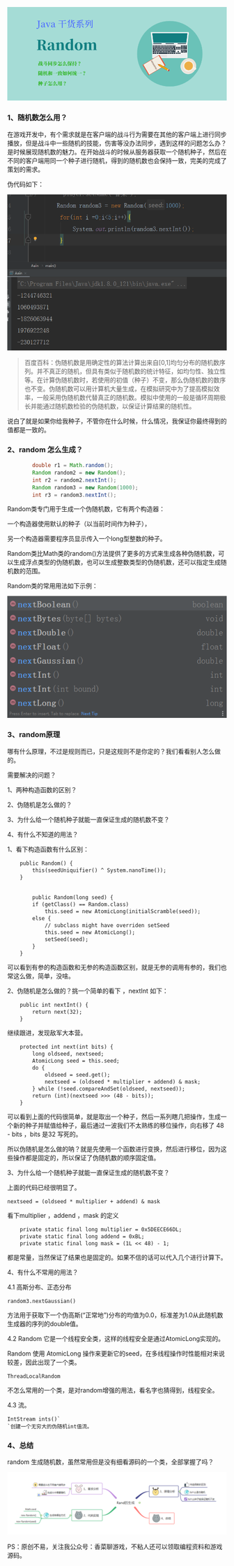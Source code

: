 ![](../img/20200512/0.png)

### 1、随机数怎么用？

在游戏开发中，有个需求就是在客户端的战斗行为需要在其他的客户端上进行同步播放，但是战斗中一些随机的技能，伤害等没办法同步，遇到这样的问题怎么办？是时候展现随机数的魅力。在开始战斗的时候从服务器获取一个随机种子，然后在不同的客户端用同一个种子进行随机，得到的随机数也会保持一致，完美的完成了策划的需求。

伪代码如下：

![](../img/20200512/1.png)



> 百度百科：伪随机数是用确定性的算法计算出来自[0,1]均匀分布的随机数序列。并不真正的随机，但具有类似于随机数的统计特征，如均匀性、独立性等。在计算伪随机数时，若使用的初值（种子）不变，那么伪随机数的数序也不变。伪随机数可以用计算机大量生成，在模拟研究中为了提高模拟效率，一般采用伪随机数代替真正的随机数。模拟中使用的一般是循环周期极长并能通过随机数检验的伪随机数，以保证计算结果的随机性。 

说白了就是如果你给我种子，不管你在什么时候，什么情况，我保证你最终得到的值都是一致的。

### 2、random 怎么生成？

```java
        double r1 = Math.random();
        Random random2 = new Random();
        int r2 = random2.nextInt();
        Random random3 = new Random(1000);
        int r3 = random3.nextInt();
```

Random类专门用于生成一个伪随机数，它有两个构造器：

一个构造器使用默认的种子（以当前时间作为种子），

另一个构造器需要程序员显示传入一个long型整数的种子。

Random类比Math类的random()方法提供了更多的方式来生成各种伪随机数，可以生成浮点类型的伪随机数，也可以生成整数类型的伪随机数，还可以指定生成随机数的范围。

Random类的常用用法如下示例：

![](../img/20200512/2.png)


### 3、random原理

哪有什么原理，不过是规则而已，只是这规则不是你定的？我们看看别人怎么做的。

需要解决的问题？

1、两种构造函数的区别？

2、伪随机是怎么做的？

3、为什么给一个随机种子就能一直保证生成的随机数不变？

4、有什么不知道的用法？

1、看下构造函数有什么区别：

```
    public Random() {
        this(seedUniquifier() ^ System.nanoTime());
    }
    
```

```
        public Random(long seed) {
        if (getClass() == Random.class)
            this.seed = new AtomicLong(initialScramble(seed));
        else {
            // subclass might have overriden setSeed
            this.seed = new AtomicLong();
            setSeed(seed);
        }
    }
```

可以看到有参的构造函数和无参的构造函数区别，就是无参的调用有参的，我们也常这么做，简单，没啥。

2、伪随机是怎么做的？挑一个简单的看下 ，nextInt 如下：

```
    public int nextInt() {
        return next(32);
    }
```
继续跟进，发现敌军大本营。
```
    protected int next(int bits) {
        long oldseed, nextseed;
        AtomicLong seed = this.seed;
        do {
            oldseed = seed.get();
            nextseed = (oldseed * multiplier + addend) & mask;
        } while (!seed.compareAndSet(oldseed, nextseed));
        return (int)(nextseed >>> (48 - bits));
    }
```

可以看到上面的代码很简单，就是取出一个种子，然后一系列瞎几把操作，生成一个新的种子并赋值给种子，最后通过一波我们不太熟练的移位操作，向右移了 48 - bits ，bits 是32 写死的。

所以伪随机是怎么做的呐？就是先使用一个函数进行变换，然后进行移位，因为这些操作都是固定的，所以保证了伪随机数的顺序固定值。

3、为什么给一个随机种子就能一直保证生成的随机数不变？

上面的代码已经很明显了。

```
nextseed = (oldseed * multiplier + addend) & mask
```
看下multiplier ，addend ，mask 的定义
```
    private static final long multiplier = 0x5DEECE66DL;
    private static final long addend = 0xBL;
    private static final long mask = (1L << 48) - 1;
```
都是常量，当然保证了结果也是固定的。如果不信的话可以代入几个进行计算下。

4、有什么不常用的用法？

4.1 高斯分布、正态分布

```
random3.nextGaussian()
```

方法用于获取下一个伪高斯(“正常地”)分布的均值为0.0，标准差为1.0从此随机数生成器的序列的double值。

4.2 Random 它是一个线程安全类，这样的线程安全是通过AtomicLong实现的。

Random 使用 AtomicLong 操作来更新它的seed，在多线程操作时性能相对来说较差，因此出现了一个类。

```
ThreadLocalRandom
```

不怎么常用的一个类，是对random增强的用法，看名字也猜得到，线程安全。

4.3 流。

```
IntStream ints()`
`创建一个无穷大的伪随机int值流。
```

### 4、总结

random 生成随机数，虽然常用但是没有细看源码的一个类，全部掌握了吗？

![](../img/20200512/4.png)

PS：原创不易，关注我公众号：香菜聊游戏，不粘人还可以领取编程资料和游戏源码。